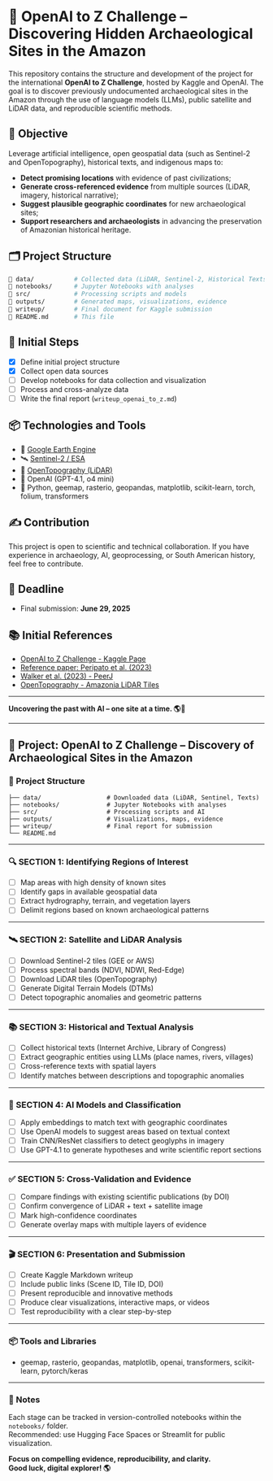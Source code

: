 
# 🧭 OpenAI to Z Challenge – Discovering Hidden Archaeological Sites in the Amazon

This repository contains the structure and development of the project for the international **OpenAI to Z Challenge**, hosted by Kaggle and OpenAI. The goal is to discover previously undocumented archaeological sites in the Amazon through the use of language models (LLMs), public satellite and LiDAR data, and reproducible scientific methods.

## 📌 Objective

Leverage artificial intelligence, open geospatial data (such as Sentinel-2 and OpenTopography), historical texts, and indigenous maps to:
- **Detect promising locations** with evidence of past civilizations;
- **Generate cross-referenced evidence** from multiple sources (LiDAR, imagery, historical narrative);
- **Suggest plausible geographic coordinates** for new archaeological sites;
- **Support researchers and archaeologists** in advancing the preservation of Amazonian historical heritage.

## 🗂️ Project Structure

```bash
📁 data/           # Collected data (LiDAR, Sentinel-2, Historical Texts)
📁 notebooks/      # Jupyter Notebooks with analyses
📁 src/            # Processing scripts and models
📁 outputs/        # Generated maps, visualizations, evidence
📁 writeup/        # Final document for Kaggle submission
📄 README.md       # This file
```

## 🚀 Initial Steps

- [x] Define initial project structure
- [x] Collect open data sources
- [ ] Develop notebooks for data collection and visualization
- [ ] Process and cross-analyze data
- [ ] Write the final report (`writeup_openai_to_z.md`)

## 📦 Technologies and Tools

- 📡 [Google Earth Engine](https://earthengine.google.com/)
- 🛰️ [Sentinel-2 / ESA](https://sentinels.copernicus.eu/web/sentinel/home)
- 🌳 [OpenTopography (LiDAR)](https://opentopography.org/)
- 🤖 OpenAI (GPT-4.1, o4 mini)
- 🧠 Python, geemap, rasterio, geopandas, matplotlib, scikit-learn, torch, folium, transformers

## ✍️ Contribution

This project is open to scientific and technical collaboration. If you have experience in archaeology, AI, geoprocessing, or South American history, feel free to contribute.

## 📅 Deadline

- Final submission: **June 29, 2025**

## 📚 Initial References

- [OpenAI to Z Challenge - Kaggle Page](https://www.kaggle.com/competitions/openai-to-z-challenge)
- [Reference paper: Peripato et al. (2023)](https://www.science.org/doi/10.1126/science.ade2541)
- [Walker et al. (2023) - PeerJ](https://peerj.com/articles/15137/)
- [OpenTopography - Amazonia LiDAR Tiles](https://opentopography.org)

---

**Uncovering the past with AI – one site at a time. 🌎🧠**

---

## 🧭 Project: OpenAI to Z Challenge – Discovery of Archaeological Sites in the Amazon

### 📁 Project Structure
```
├── data/                  # Downloaded data (LiDAR, Sentinel, Texts)
├── notebooks/             # Jupyter Notebooks with analyses
├── src/                   # Processing scripts and AI
├── outputs/               # Visualizations, maps, evidence
├── writeup/               # Final report for submission
└── README.md
```

---

### 🔍 SECTION 1: Identifying Regions of Interest
- [ ] Map areas with high density of known sites
- [ ] Identify gaps in available geospatial data
- [ ] Extract hydrography, terrain, and vegetation layers
- [ ] Delimit regions based on known archaeological patterns

---

### 🛰️ SECTION 2: Satellite and LiDAR Analysis
- [ ] Download Sentinel-2 tiles (GEE or AWS)
- [ ] Process spectral bands (NDVI, NDWI, Red-Edge)
- [ ] Download LiDAR tiles (OpenTopography)
- [ ] Generate Digital Terrain Models (DTMs)
- [ ] Detect topographic anomalies and geometric patterns

---

### 📚 SECTION 3: Historical and Textual Analysis
- [ ] Collect historical texts (Internet Archive, Library of Congress)
- [ ] Extract geographic entities using LLMs (place names, rivers, villages)
- [ ] Cross-reference texts with spatial layers
- [ ] Identify matches between descriptions and topographic anomalies

---

### 🤖 SECTION 4: AI Models and Classification
- [ ] Apply embeddings to match text with geographic coordinates
- [ ] Use OpenAI models to suggest areas based on textual context
- [ ] Train CNN/ResNet classifiers to detect geoglyphs in imagery
- [ ] Use GPT-4.1 to generate hypotheses and write scientific report sections

---

### ✅ SECTION 5: Cross-Validation and Evidence
- [ ] Compare findings with existing scientific publications (by DOI)
- [ ] Confirm convergence of LiDAR + text + satellite image
- [ ] Mark high-confidence coordinates
- [ ] Generate overlay maps with multiple layers of evidence

---

### 🎬 SECTION 6: Presentation and Submission
- [ ] Create Kaggle Markdown writeup
- [ ] Include public links (Scene ID, Tile ID, DOI)
- [ ] Present reproducible and innovative methods
- [ ] Produce clear visualizations, interactive maps, or videos
- [ ] Test reproducibility with a clear step-by-step

---

### 📦 Tools and Libraries
- geemap, rasterio, geopandas, matplotlib, openai, transformers, scikit-learn, pytorch/keras

---

### 📝 Notes
Each stage can be tracked in version-controlled notebooks within the `notebooks/` folder.  
Recommended: use Hugging Face Spaces or Streamlit for public visualization.

**Focus on compelling evidence, reproducibility, and clarity.**  
**Good luck, digital explorer! 🌎**
